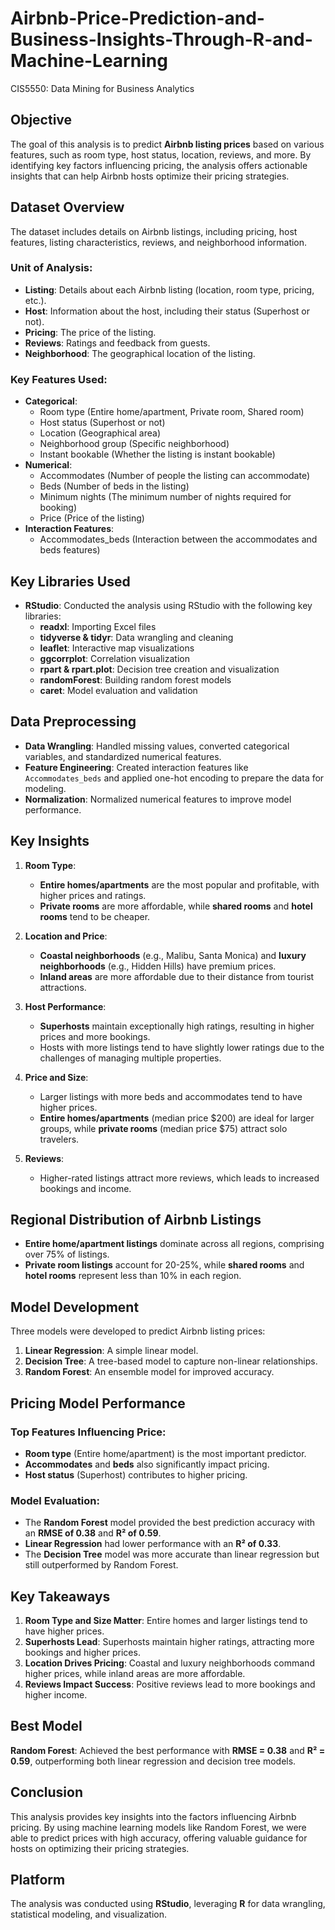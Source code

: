 # Airbnb-Price-Prediction-and-Business-Insights-Through-R-and-Machine-Learning
CIS5550: Data Mining for Business Analytics

## Objective

The goal of this analysis is to predict **Airbnb listing prices** based on various features, such as room type, host status, location, reviews, and more. By identifying key factors influencing pricing, the analysis offers actionable insights that can help Airbnb hosts optimize their pricing strategies.

## Dataset Overview

The dataset includes details on Airbnb listings, including pricing, host features, listing characteristics, reviews, and neighborhood information.

### Unit of Analysis:
- **Listing**: Details about each Airbnb listing (location, room type, pricing, etc.).
- **Host**: Information about the host, including their status (Superhost or not).
- **Pricing**: The price of the listing.
- **Reviews**: Ratings and feedback from guests.
- **Neighborhood**: The geographical location of the listing.

### Key Features Used:
- **Categorical**:
  - Room type (Entire home/apartment, Private room, Shared room)
  - Host status (Superhost or not)
  - Location (Geographical area)
  - Neighborhood group (Specific neighborhood)
  - Instant bookable (Whether the listing is instant bookable)
- **Numerical**:
  - Accommodates (Number of people the listing can accommodate)
  - Beds (Number of beds in the listing)
  - Minimum nights (The minimum number of nights required for booking)
  - Price (Price of the listing)
- **Interaction Features**:
  - Accommodates_beds (Interaction between the accommodates and beds features)

## Key Libraries Used

- **RStudio**: Conducted the analysis using RStudio with the following key libraries:
  - **readxl**: Importing Excel files
  - **tidyverse & tidyr**: Data wrangling and cleaning
  - **leaflet**: Interactive map visualizations
  - **ggcorrplot**: Correlation visualization
  - **rpart & rpart.plot**: Decision tree creation and visualization
  - **randomForest**: Building random forest models
  - **caret**: Model evaluation and validation

## Data Preprocessing

- **Data Wrangling**: Handled missing values, converted categorical variables, and standardized numerical features.
- **Feature Engineering**: Created interaction features like `Accommodates_beds` and applied one-hot encoding to prepare the data for modeling.
- **Normalization**: Normalized numerical features to improve model performance.


## Key Insights

1. **Room Type**:
   - **Entire homes/apartments** are the most popular and profitable, with higher prices and ratings.
   - **Private rooms** are more affordable, while **shared rooms** and **hotel rooms** tend to be cheaper.
   
2. **Location and Price**:
   - **Coastal neighborhoods** (e.g., Malibu, Santa Monica) and **luxury neighborhoods** (e.g., Hidden Hills) have premium prices.
   - **Inland areas** are more affordable due to their distance from tourist attractions.

3. **Host Performance**:
   - **Superhosts** maintain exceptionally high ratings, resulting in higher prices and more bookings.
   - Hosts with more listings tend to have slightly lower ratings due to the challenges of managing multiple properties.

4. **Price and Size**:
   - Larger listings with more beds and accommodates tend to have higher prices.
   - **Entire homes/apartments** (median price $200) are ideal for larger groups, while **private rooms** (median price $75) attract solo travelers.

5. **Reviews**:
   - Higher-rated listings attract more reviews, which leads to increased bookings and income.

## Regional Distribution of Airbnb Listings

- **Entire home/apartment listings** dominate across all regions, comprising over 75% of listings.
- **Private room listings** account for 20-25%, while **shared rooms** and **hotel rooms** represent less than 10% in each region.

## Model Development

Three models were developed to predict Airbnb listing prices:

1. **Linear Regression**: A simple linear model.
2. **Decision Tree**: A tree-based model to capture non-linear relationships.
3. **Random Forest**: An ensemble model for improved accuracy.

## Pricing Model Performance

### Top Features Influencing Price:
- **Room type** (Entire home/apartment) is the most important predictor.
- **Accommodates** and **beds** also significantly impact pricing.
- **Host status** (Superhost) contributes to higher pricing.

### Model Evaluation:
- The **Random Forest** model provided the best prediction accuracy with an **RMSE of 0.38** and **R² of 0.59**.
- **Linear Regression** had lower performance with an **R² of 0.33**.
- The **Decision Tree** model was more accurate than linear regression but still outperformed by Random Forest.

## Key Takeaways

1. **Room Type and Size Matter**: Entire homes and larger listings tend to have higher prices.
2. **Superhosts Lead**: Superhosts maintain higher ratings, attracting more bookings and higher prices.
3. **Location Drives Pricing**: Coastal and luxury neighborhoods command higher prices, while inland areas are more affordable.
4. **Reviews Impact Success**: Positive reviews lead to more bookings and higher income.

## Best Model
**Random Forest**: Achieved the best performance with **RMSE = 0.38** and **R² = 0.59**, outperforming both linear regression and decision tree models.

## Conclusion

This analysis provides key insights into the factors influencing Airbnb pricing. By using machine learning models like Random Forest, we were able to predict prices with high accuracy, offering valuable guidance for hosts on optimizing their pricing strategies.

## Platform

The analysis was conducted using **RStudio**, leveraging **R** for data wrangling, statistical modeling, and visualization.

